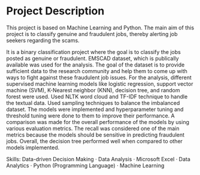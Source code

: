# Project Description
This project is based on Machine Learning and Python. The main aim of this project is to classify genuine and fraudulent jobs, thereby alerting job seekers regarding the scams.

It is a binary classification project where the goal is to classify the jobs posted as genuine or fraudulent. EMSCAD dataset, which is publically available was used for the analysis. The goal of the dataset is to provide sufficient data to the research community and help them to come up with ways to fight against these fraudulent job issues. For the analysis, different supervised machine learning models like logistic regression, support vector machine (SVM), K-Nearest neighbor (KNN), decision tree, and random forest were used. Used NLTK word cloud and TF-IDF technique to handle the textual data. Used sampling techniques to balance the imbalanced dataset. The models were implemented and hyperparameter tuning and threshold tuning were done to them to improve their performance. A comparison was made for the overall performance of the models by using various evaluation metrics. The recall was considered one of the main metrics because the models should be sensitive in predicting fraudulent jobs. Overall, the decision tree performed well when compared to other models implemented.

Skills: Data-driven Decision Making · Data Analysis · Microsoft Excel · Data Analytics · Python (Programming Language) · Machine Learning
